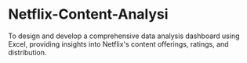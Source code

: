 # Netflix-Content-Analysi
To design and develop a comprehensive data analysis dashboard using Excel, providing insights into Netflix's content offerings, ratings, and distribution.
